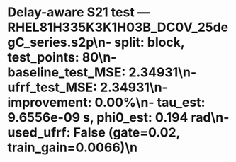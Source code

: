 # Delay-aware S21 test — RHEL81H335K3K1H03B_DC0V_25degC_series.s2p\n- split: block, test_points: 80\n- baseline_test_MSE: 2.34931\n- ufrf_test_MSE: 2.34931\n- improvement: 0.00%\n- tau_est: 9.6556e-09 s, phi0_est: 0.194 rad\n- used_ufrf: False (gate=0.02, train_gain=0.0066)\n